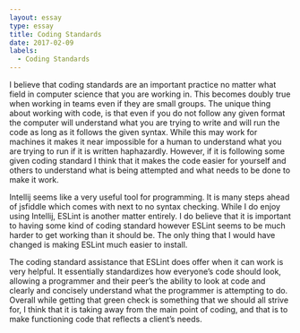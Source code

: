 ```yaml
---
layout: essay
type: essay
title: Coding Standards
date: 2017-02-09
labels:
  - Coding Standards
---
```


I believe that coding standards are an important practice no matter what field in computer science that you are working in. This becomes doubly true when working in teams even if they are small groups. The unique thing about working with code, is that even if you do not follow any given format the computer will understand what you are trying to write and will run the code as long as it follows the given syntax. While this may work for machines it makes it near impossible for a human to understand what you are trying to run if it is written haphazardly. However, if it is following some given coding standard I think that it makes the code easier for yourself and others to understand what is being attempted and what needs to be done to make it work. 

Intellij seems like a very useful tool for programming. It is many steps ahead of jsfiddle which comes with next to no syntax checking. While I do enjoy using Intellij, ESLint is another matter entirely. I do believe that it is important to having some kind of coding standard however ESLint seems to be much harder to get working than it should be. The only thing that I would have changed is making ESLint much easier to install.

The coding standard assistance that ESLint does offer when it can work is very helpful. It essentially standardizes how everyone’s code should look, allowing a programmer and their peer’s the ability to look at code and clearly and concisely understand what the programmer is attempting to do. Overall while getting that green check is something that we should all strive for, I think that it is taking away from the main point of coding, and that is to make functioning code that reflects a client’s needs. 

